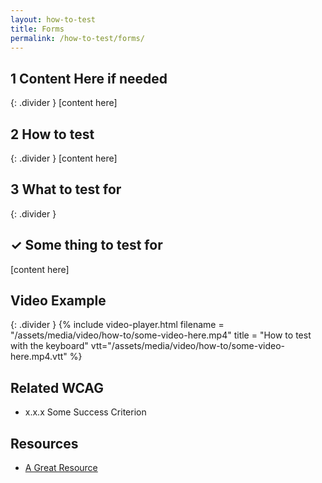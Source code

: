 ```yaml
---
layout: how-to-test
title: Forms
permalink: /how-to-test/forms/
---
```


## <step-number>1</step-number> Content Here if needed
{: .divider }
[content here]

## <step-number>2</step-number> How to test
{: .divider }
[content here]

## <step-number>3</step-number> What to test for
{: .divider }

## ✓ Some thing to test for
[content here]

## Video Example
{: .divider }
{% include video-player.html filename = "/assets/media/video/how-to/some-video-here.mp4" title = "How to test with the keyboard" vtt="/assets/media/video/how-to/some-video-here.mp4.vtt" %}

## Related WCAG
- x.x.x Some Success Criterion

## Resources
- [A Great Resource](https://google.com/)